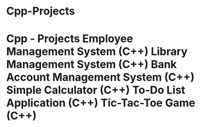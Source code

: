 # Cpp-Projects
# Cpp - Projects   Employee Management System (C++) Library Management System (C++) Bank Account Management System (C++) Simple Calculator (C++) To-Do List Application (C++) Tic-Tac-Toe Game (C++)
